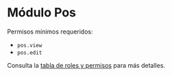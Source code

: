 # Módulo Pos

Permisos mínimos requeridos:
- `pos.view`
- `pos.edit`

Consulta la [tabla de roles y permisos](../../docs/roles_permisos.md) para más detalles.

